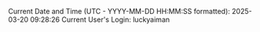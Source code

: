 Current Date and Time (UTC - YYYY-MM-DD HH:MM:SS formatted): 2025-03-20 09:28:26
Current User's Login: luckyaiman
